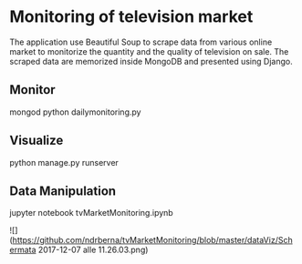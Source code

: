 # Monitoring of television market

The application use Beautiful Soup to scrape data from various online market to monitorize the quantity and the quality of television on sale.
The scraped data are memorized inside MongoDB and presented using Django.

## Monitor
mongod
python dailymonitoring.py

## Visualize
python manage.py runserver

## Data Manipulation
jupyter notebook
tvMarketMonitoring.ipynb

![](https://github.com/ndrberna/tvMarketMonitoring/blob/master/dataViz/Schermata 2017-12-07 alle 11.26.03.png)



